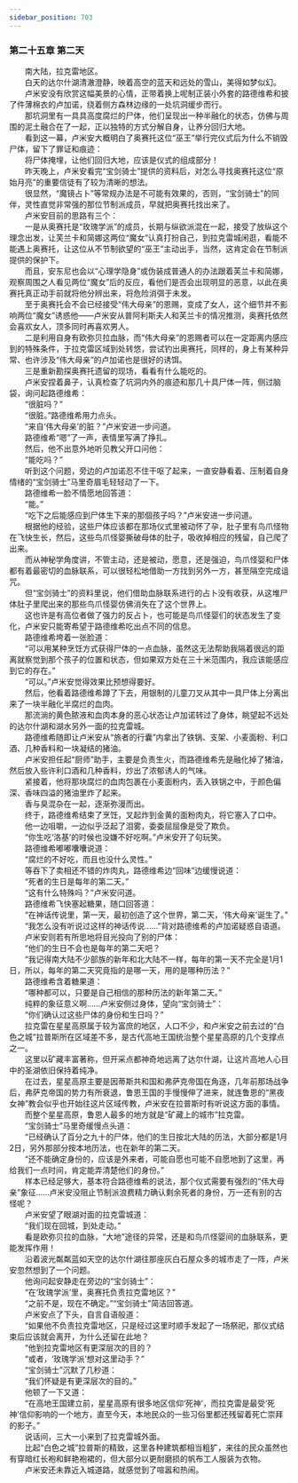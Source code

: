 ```yaml
---
sidebar_position: 703
---
```

### 第二十五章 第二天  


　　南大陆，拉克雷地区。  
　　白天的达尔什湖清澈澄静，映着高空的蓝天和远处的雪山，美得如梦似幻。  
　　卢米安没有欣赏这幅美景的心情，正带着换上呢制正装小外套的路德维希和披了件薄棉衣的卢加诺，绕着侧方森林边缘的一处坑洞缓步而行。  
　　那坑洞里有一具具高度腐烂的尸体，他们呈现出一种半融化的状态，仿佛与周围的泥土融合在了一起，正以独特的方式分解自身，让养分回归大地。  
　　看到这一幕，卢米安大概明白了奥赛托这位“巫王”举行完仪式后为什么不销毁尸体，留下了罪证和痕迹：  
　　将尸体掩埋，让他们回归大地，应该是仪式的组成部分！  
　　昨天晚上，卢米安看完“宝剑骑士”提供的资料后，对怎么寻找奥赛托这位“原始月亮”的重要信徒有了较为清晰的想法。  
　　很显然，“魔镜占卜”等常规办法是不可能有效果的，否则，“宝剑骑士”的同伴，灵性直觉非常强的那位节制派成员，早就把奥赛托找出来了。  
　　卢米安目前的思路有三个：  
　　一是从奥赛托是“玫瑰学派”的成员，长期与纵欲派混在一起，接受了放纵这个理念出发，让芙兰卡和简娜这两位“魔女”认真打扮自己，到拉克雷城闲逛，看能不能遇上奥赛托，让这位从不节制欲望的“巫王”主动出手，当然，这肯定会在节制派提供的保护下。  
　　而且，安东尼也会以“心理学隐身”或伪装成普通人的办法跟着芙兰卡和简娜，观察周围之人看见两位“魔女”后的反应，看他们是否会出现明显的恶意，以此在奥赛托真正动手前就将他分辨出来，将危险消弭于未发。  
　　至于奥赛托会不会已经接受“伟大母亲”的恩赐，变成了女人，这个细节并不影响两位“魔女”诱惑他——卢米安从普阿利斯夫人和芙兰卡的情况推测，奥赛托依然会喜欢女人，顶多同时再喜欢男人。  
　　二是利用自身有欧弥贝拉血脉，而“伟大母亲”的恩赐者可以在一定距离内感应到的特殊条件，于拉克雷区域到处转悠，尝试钓出奥赛托，同样的，身上有某种异常、也许涉及“伟大母亲”的卢加诺也是很好的诱饵。  
　　三是重新勘探奥赛托遗留的现场，看看有什么能吃的。  
　　卢米安捏着鼻子，认真检查了坑洞内外的痕迹和那几十具尸体一阵，侧过脑袋，询问起路德维希：  
　　“很脏吗？”  
　　“很脏。”路德维希用力点头。  
　　“来自‘伟大母亲’的脏？”卢米安进一步问道。  
　　路德维希“嗯”了一声，表情里写满了挣扎。  
　　然后，他不出意外地听见教父开口问他：  
　　“能吃吗？”  
　　听到这个问题，旁边的卢加诺忍不住干呕了起来，一直安静看着、压制着自身情绪的“宝剑骑士”马里奇眉毛轻轻动了一下。  
　　路德维希一脸不情愿地回答道：  
　　“能。”  
　　“吃下之后能感应到尸体生下来的那個孩子吗？”卢米安进一步问道。  
　　根据他的经验，这些尸体应该都在那场仪式里被动怀了孕，肚子里有鸟爪怪物在飞快生长，然后，这些鸟爪怪婴撕破母体的肚子，吸收掉相应的残留，自己爬了出来。  
　　而从神秘学角度讲，不管主动，还是被动，愿意，还是强迫，鸟爪怪婴和尸体都有着最密切的血脉联系，可以很轻松地借助一方找到另外一方，甚至隔空完成诅咒。  
　　但“宝剑骑士”的资料里说，他们借助血脉联系进行的占卜没有收获，从这堆尸体肚子里爬出来的那些鸟爪怪婴仿佛消失在了这个世界上。  
　　这也许是有高位者做了强力的反占卜，也可能是鸟爪怪婴们的状态发生了变化，卢米安只能寄希望于路德维希吃出点不同的信息。  
　　路德维希垮着一张脸道：  
　　“可以用某种烹饪方式获得尸体的一点血脉，虽然这无法帮助我隔着很远的距离就察觉到那个孩子的位置和状态，但如果双方处在三十米范围内，我应该能感应到它的存在。”  
　　“可以。”卢米安觉得效果比预想得要好。  
　　然后，他看着路德维希蹲了下去，用银制的儿童刀叉从其中一具尸体上分离出来了一块半融化半腐烂的血肉。  
　　那流淌的黄色脓液和血肉本身的恶心状态让卢加诺转过了身体，眺望起不远处的达尔什湖和湖水另外一面的拉克雷城。  
　　路德维希随即让卢米安从“旅者的行囊”内拿出了铁锅、支架、小麦面粉、利口酒、几种香料和一块凝结的猪油。  
　　卢米安担任起“厨师”助手，主要是负责生火，而路德维希先是融化掉了猪油，然后放入些许利口酒和几种香料，炒出了浓郁诱人的气味。  
　　紧接着，他将那块腐烂的血肉包裹在小麦面粉内，丢入铁锅之中，于颜色偏深、香味四溢的猪油里炸了起来。  
　　香与臭混杂在一起，逐渐弥漫而出。  
　　终于，路德维希结束了烹饪，叉起炸到金黄的面粉肉丸，将它塞入了口中。  
　　他一边咀嚼，一边似乎泛起了泪雾，委委屈屈像是受了欺负。  
　　“你生吃‘洛基’的时候也没嫌不好吃啊。”卢米安开了句玩笑。  
　　路德维希嘟嘟囔囔说道：  
　　“腐烂的不好吃，而且也没什么灵性。”  
　　等吞下了卖相还不错的炸肉丸，路德维希边“回味”边缓慢说道：  
　　“死者的生日是每年的第二天。”  
　　“这有什么特殊吗？”卢米安问道。  
　　路德维希飞快塞起糖果，随口回答道：  
　　“在神话传说里，第一天，最初创造了这个世界，第二天，‘伟大母亲’诞生了。”  
　　“我怎么没有听说过这样的神话传说……”背对路德维希的卢加诺疑惑自语道。  
　　卢米安则若有所思地将目光投向了别的尸体：  
　　“他们的生日不会也是每年的第二天吧？  
　　“我记得南大陆不少部族的新年和北大陆不一样，每年的第一天不完全是1月1日，所以，每年的第二天究竟指的是哪一天，用的是哪种历法？”  
　　路德维希含着糖果道：  
　　“哪种都可以，只要是自己相信的那种历法的新年第二天。”  
　　纯粹的象征意义啊……卢米安侧过身体，望向“宝剑骑士”：  
　　“你们确认过这些尸体的身份和生日吗？”  
　　拉克雷在星星高原属于较为富庶的地区，人口不少，和卢米安之前去过的“白色之城”拉普斯所在区域差不多，是古代高地王国统治整个星星高原的几个支撑点之一。  
　　这里以矿藏丰富著称，但开采点都神奇地远离了达尔什湖，让这片高地人心目中的圣湖依旧保持着纯净。  
　　在过去，星星高原主要是因蒂斯共和国和弗萨克帝国在角逐，几年前那场战争后，弗萨克帝国的势力有所衰退，鲁恩王国的手慢慢伸了进来，就连鲁恩的“黑夜女神”教会似乎也开始往这片区域传教，卢米安在拉普斯时有听说这方面的事情。  
　　而整个星星高原，鲁恩人最多的地方就是“矿藏上的城市”拉克雷。  
　　“宝剑骑士”马里奇缓慢点头道：  
　　“已经确认了百分之九十的尸体，他们的生日按北大陆的历法，大部分都是1月2日，另外那部分按本地历法，也在新年的第二天。  
　　“还不能确定身份的，应该是外来者，可能自愿也可能不自愿地到了这里，再给我们一点时间，肯定能弄清楚他们的身份。”  
　　样本已经足够大，基本符合路德维希的说法，那个仪式需要有强烈的“伟大母亲”象征……卢米安没阻止节制派浪费精力确认剩余死者的身份，万一还有别的古怪呢？  
　　卢米安望了眼湖对面的拉克雷城道：  
　　“我们现在回城，到处走动。”  
　　看是欧弥贝拉的血脉，“大地”途径的异常，还是和鸟爪怪婴间的血脉联系，更能发挥作用！  
　　沿着波光粼粼蓝如天空的达尔什湖往那座灰白石屋众多的城市走了一阵，卢米安忽然想到了一个问题。  
　　他询问起安静走在旁边的“宝剑骑士”：  
　　“在‘玫瑰学派’里，奥赛托负责拉克雷地区？”  
　　“之前不是，现在不确定。”“宝剑骑士”简洁回答道。  
　　卢米安点了下头，自言自语般道：  
　　“如果他不负责拉克雷地区，只是经过这里时顺手发起了一场祭祀，那仪式结束后应该就会离开，为什么还留在此地？  
　　“他到拉克雷地区有更深层次的目的？  
　　“或者，‘玫瑰学派’想对这里动手？”  
　　“宝剑骑士”沉默了几秒道：  
　　“我们怀疑是有更深层次的目的。”  
　　他顿了一下又道：  
　　“在高地王国建立前，星星高原有很多地区信仰‘死神’，而拉克雷是最受‘死神’信仰影响的一个地方，直至今天，本地民众的一些习俗里都还残留着死亡崇拜的影子。”  
　　说话间，三大一小来到了拉克雷城外面。  
　　比起“白色之城”拉普斯的精致，这里各种建筑都相当粗犷，来往的民众虽然也有穿暗红长袍和鲜艳袍裙的，但大部分以更耐磨损的帆布工人服装为衣物。  
　　卢米安还未靠近入城道路，就感觉到了喧嚣和热闹。  
